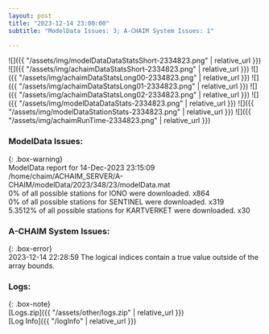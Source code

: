 ```yaml
---
layout: post
title: "2023-12-14 23:00:00"
subtitle: "ModelData Issues: 3; A-CHAIM System Issues: 1"

---
```


![]({{ "/assets/img/modelDataDataStatsShort-2334823.png" | relative_url }})
![]({{ "/assets/img/achaimDataStatsShort-2334823.png" | relative_url }})
![]({{ "/assets/img/achaimDataStatsLong00-2334823.png" | relative_url }})
![]({{ "/assets/img/achaimDataStatsLong01-2334823.png" | relative_url }})
![]({{ "/assets/img/achaimDataStatsLong02-2334823.png" | relative_url }})
![]({{ "/assets/img/modelDataDataStats-2334823.png" | relative_url }})
![]({{ "/assets/img/modelDataStationStats-2334823.png" | relative_url }})
![]({{ "/assets/img/achaimRunTime-2334823.png" | relative_url }})


### ModelData Issues:  
  
{: .box-warning}  
 ModelData report for 14-Dec-2023 23:15:09   
 /home/chaim/ACHAIM_SERVER/A-CHAIM/modelData/2023/348/23/modelData.mat   
 0% of all possible stations for IONO were downloaded. x864   
 0% of all possible stations for SENTINEL were downloaded. x319   
 5.3512% of all possible stations for KARTVERKET were downloaded. x30   
  
### A-CHAIM System Issues:  
  
{: .box-error}  
2023-12-14 22:28:59 The logical indices contain a true value outside of the array bounds.  

### Logs:  
  
{: .box-note}  
[Logs.zip]({{ "/assets/other/logs.zip" | relative_url }})  
[Log Info]({{ "/logInfo" | relative_url }})  
